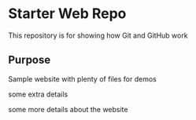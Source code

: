 # Starter Web Repo

This repository is for showing how Git and GitHub work

## Purpose

Sample website with plenty of files for demos

some extra details

some more details about the website 
